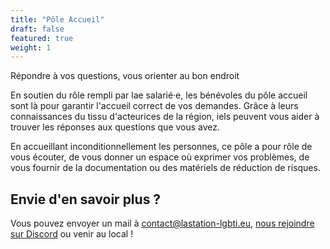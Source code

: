 ```yaml
---
title: "Pôle Accueil"
draft: false
featured: true
weight: 1
---
```


Répondre à vos questions, vous orienter au bon endroit


En soutien du rôle rempli par lae salarié·e, les bénévoles du pôle accueil sont là pour garantir l'accueil correct de vos demandes. Grâce à leurs connaissances du tissu d'acteurices de la région, iels peuvent vous aider à trouver les réponses aux questions que vous avez.

En accueillant inconditionnellement les personnes, ce pôle a pour rôle de vous écouter, de vous donner un espace où exprimer vos problèmes, de vous fournir de la documentation ou des matériels de réduction de risques. 	

## Envie d'en savoir plus ?

Vous pouvez envoyer un mail à contact@lastation-lgbti.eu, [nous rejoindre sur Discord](https://discord.gg/hMjAqkVDRh) ou venir au local !
